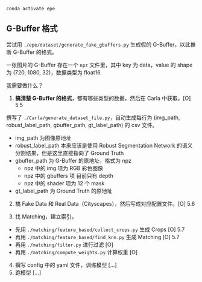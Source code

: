 ```
conda activate epe
```

## G-Buffer 格式

尝试用 `./epe/dataset/generate_fake_gbuffers.py` 生成假的 G-Buffer，以此推断 G-Buffer 的格式。

一张图片的 G-Buffer 存在一个 `npz` 文件里，其中 key 为 data，value 的 shape 为 (720, 1080, 32)，数据类型为 float16.


我需要做什么？
1. **搞清楚 G-Buffer 的格式**，都有哪些类型的数据，然后在 Carla 中获取。[O] 5.5

撰写了 `./Carla/generate_dataset_file.py`，自动生成每行为 (img_path, robust_label_path, gbuffer_path, gt_label_path) 的 csv 文件。

+ img_path 为图像原地址
+ robust_label_path 本来应该是使用 Robust Segmentation Network 的语义分割结果，但是这里直接指向了 Ground Truth
+ gbuffer_path 为 G-Buffer 的原地址，格式为 npz
  + npz 中的 img 项为 RGB 彩色图像
  + npz 中的 gbuffers 项 目前只有 depth
  + npz 中的 shader 项为 12 个 mask
+ gt_label_path 为 Ground Truth 的原地址

2. 搞 Fake Data 和 Real Data（Cityscapes），然后写成对应配置文件。[O] 5.6

3. 找 Matching，建立索引。
+ 先用 `./matching/feature_based/collect_crops.py` 生成 Crops [O] 5.7
+ 再用 `./matching/feature_based/find_knn.py` 生成 Matching [O] 5.7
+ 再用 `./matching/filter.py` 进行过滤 [O]
+ 再用 `./matching/compute_weights.py` 计算权重 [O]

4. 撰写 config 中的 yaml 文件，训练模型 [...]
5. 跑模型 [...]